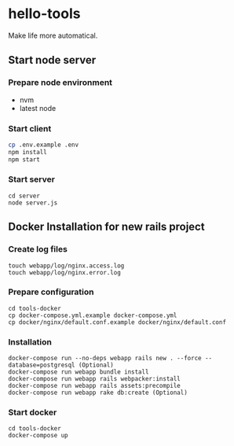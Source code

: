 # hello-tools

Make life more automatical.


## Start node server

### Prepare node environment
- nvm
- latest node 

### Start client

```sh
cp .env.example .env
npm install
npm start
```

### Start server
```
cd server
node server.js
```


## Docker Installation for new rails project
### Create log files
```
touch webapp/log/nginx.access.log
touch webapp/log/nginx.error.log
```
### Prepare configuration
```
cd tools-docker
cp docker-compose.yml.example docker-compose.yml
cp docker/nginx/default.conf.example docker/nginx/default.conf
```

### Installation
```
docker-compose run --no-deps webapp rails new . --force --database=postgresql (Optional)
docker-compose run webapp bundle install
docker-compose run webapp rails webpacker:install
docker-compose run webapp rails assets:precompile
docker-compose run webapp rake db:create (Optional)
```

### Start docker
```
cd tools-docker
docker-compose up
```
